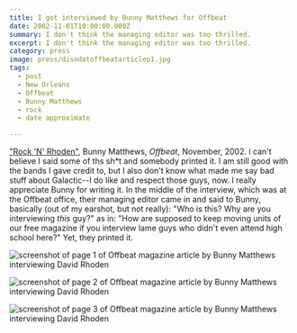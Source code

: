 ```yaml
---
title: I got interviewed by Bunny Matthews for Offbeat
date: 2002-11-01T10:00:00.000Z
summary: I don't think the managing editor was too thrilled.
excerpt: I don't think the managing editor was too thrilled.
category: press
image: press/disndatoffbeatarticlep1.jpg
tags:
  - post 
  - New Orleans
  - Offbeat
  - Bunny Matthews
  - rock
  - date approximate

---
```


["Rock 'N' Rhoden"](http://www.offbeat.com/articles/rock-n-rhoden/), Bunny Matthews, _Offbeat_, November, 2002.
i can't believe I said some of ths sh\*t and somebody printed it. I am still good with the bands I gave credit to, but I also don't know what made me say bad stuff about Galactic--I do like and respect those guys, now. I really appreciate Bunny for writing it. In the middle of the interview, which was at the Offbeat office, their managing editor came in and said to Bunny, basically (out of my earshot, but not really): "Who is this? Why are you interviewing _this_ guy?" as in: "How are supposed to keep moving units of our free magazine if you interview lame guys who didn't even attend high school here?" Yet, they printed it.

![screenshot of page 1 of Offbeat magazine article by Bunny Matthews interviewing David Rhoden](/static/img/press/disndatoffbeatarticlep1.jpg)

![screenshot of page 2 of Offbeat magazine article by Bunny Matthews interviewing David Rhoden](/static/img/press/disndatoffbeatarticlep2.jpg)

![screenshot of page 3 of Offbeat magazine article by Bunny Matthews interviewing David Rhoden](/static/img/press/disndatoffbeatarticlep3.jpg)